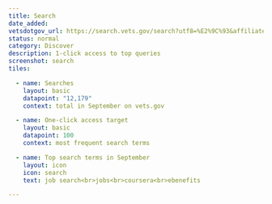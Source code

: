 ```yaml
---
title: Search
date_added:
vetsdotgov_url: https://search.vets.gov/search?utf8=%E2%9C%93&affiliate=vets.gov_search
status: normal
category: Discover
description: 1-click access to top queries
screenshot: search
tiles:

  - name: Searches
    layout: basic
    datapoint: "12,179"
    context: total in September on vets.gov

  - name: One-click access target
    layout: basic
    datapoint: 100
    context: most frequent search terms

  - name: Top search terms in September
    layout: icon
    icon: search
    text: job search<br>jobs<br>coursera<br>ebenefits

---
```

